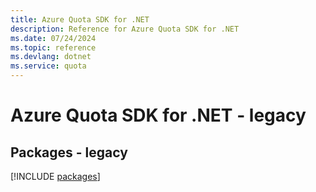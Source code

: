 ```yaml
---
title: Azure Quota SDK for .NET
description: Reference for Azure Quota SDK for .NET
ms.date: 07/24/2024
ms.topic: reference
ms.devlang: dotnet
ms.service: quota
---
```

# Azure Quota SDK for .NET - legacy
## Packages - legacy
[!INCLUDE [packages](quota-index.md)]